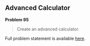 Advanced Calculator
-------------------

**Problem 95**

> Create an advanced calculator.

Full problem statement is available [here][mirror].

[mirror]: https://github.com/rdtsc/codeeval-problem-statements/tree/master/hard/095-advanced-calculator/
          "View Problem Statement Mirror"
